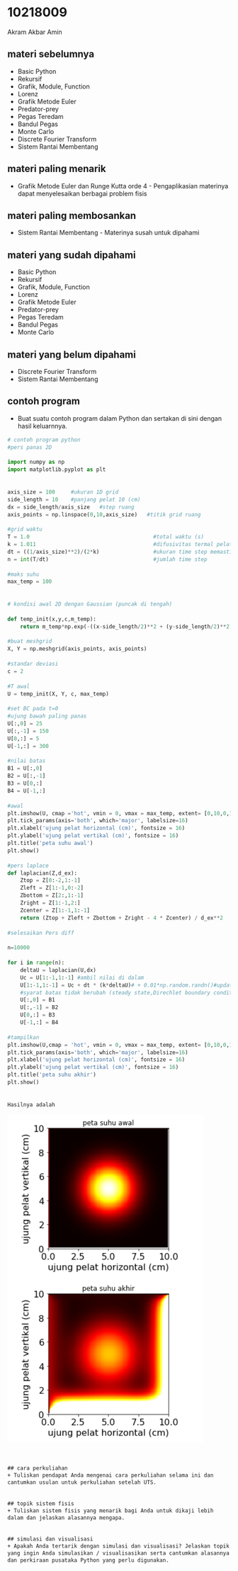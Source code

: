 # 10218009
Akram Akbar Amin


## materi sebelumnya
+ Basic Python
+ Rekursif
+ Grafik, Module, Function
+ Lorenz
+ Grafik Metode Euler
+ Predator-prey
+ Pegas Teredam
+ Bandul Pegas
+ Monte Carlo
+ Discrete Fourier Transform
+ Sistem Rantai Membentang


## materi paling menarik
+ Grafik Metode Euler dan Runge Kutta orde 4 - Pengaplikasian materinya dapat menyelesaikan berbagai problem fisis

## materi paling membosankan
+ Sistem Rantai Membentang - Materinya susah untuk dipahami


## materi yang sudah dipahami
+ Basic Python
+ Rekursif
+ Grafik, Module, Function
+ Lorenz
+ Grafik Metode Euler
+ Predator-prey
+ Pegas Teredam
+ Bandul Pegas
+ Monte Carlo


## materi yang belum dipahami
+ Discrete Fourier Transform
+ Sistem Rantai Membentang


## contoh program
+ Buat suatu contoh program dalam Python dan sertakan di sini dengan hasil keluarnnya.

```python
# contoh program python
#pers panas 2D 

import numpy as np
import matplotlib.pyplot as plt


axis_size = 100     #ukuran 1D grid
side_length = 10    #panjang pelat 10 (cm)
dx = side_length/axis_size   #step ruang
axis_points = np.linspace(0,10,axis_size)   #titik grid ruang 

#grid waktu
T = 1.0                                       #total waktu (s)
k = 1.011                                     #difusivitas termal pelat cm^2/s.
dt = ((1/axis_size)**2)/(2*k)                 #ukuran time step memastikan disktritisasi stabil 
n = int(T/dt)                                 #jumlah time step

#maks suhu
max_temp = 100


# kondisi awal 2D dengan Gaussian (puncak di tengah)

def temp_init(x,y,c,m_temp):
    return m_temp*np.exp(-((x-side_length/2)**2 + (y-side_length/2)**2)/c**2)

#buat meshgrid
X, Y = np.meshgrid(axis_points, axis_points)

#standar deviasi
c = 2

#T awal
U = temp_init(X, Y, c, max_temp)

#set BC pada t=0
#ujung bawah paling panas
U[:,0] = 25
U[:,-1] = 150
U[0,:] = 5
U[-1,:] = 300

#nilai batas
B1 = U[:,0]
B2 = U[:,-1]
B3 = U[0,:]
B4 = U[-1,:]

#awal
plt.imshow(U, cmap ='hot', vmin = 0, vmax = max_temp, extent= [0,10,0,10])
plt.tick_params(axis='both', which='major', labelsize=16)
plt.xlabel('ujung pelat horizontal (cm)', fontsize = 16)
plt.ylabel('ujung pelat vertikal (cm)', fontsize = 16)
plt.title('peta suhu awal')
plt.show()

#pers laplace 
def laplacian(Z,d_ex):
    Ztop = Z[0:-2,1:-1]
    Zleft = Z[1:-1,0:-2]
    Zbottom = Z[2:,1:-1]
    Zright = Z[1:-1,2:]
    Zcenter = Z[1:-1,1:-1]
    return (Ztop + Zleft + Zbottom + Zright - 4 * Zcenter) / d_ex**2

#selesaikan Pers diff

n=10000

for i in range(n):
    deltaU = laplacian(U,dx)
    Uc = U[1:-1,1:-1] #ambil nilai di dalam
    U[1:-1,1:-1] = Uc + dt * (k*deltaU)# + 0.01*np.random.randn()#update variabel 
    #syarat batas tidak berubah (steady state,Direchlet boundary conditions)
    U[:,0] = B1
    U[:,-1] = B2
    U[0,:] = B3
    U[-1,:] = B4

#tampilkan
plt.imshow(U,cmap = 'hot', vmin = 0, vmax = max_temp, extent= [0,10,0,10])
plt.tick_params(axis='both', which='major', labelsize=16)
plt.xlabel('ujung pelat horizontal (cm)', fontsize = 16)
plt.ylabel('ujung pelat vertikal (cm)', fontsize = 16)
plt.title('peta suhu akhir')
plt.show()


Hasilnya adalah
```
![alt text](https://github.com/AkramAkbarAmin/fi4002-01-2022-1/blob/main/task/02/10218009/Pers%20panas%202D.png)
```


## cara perkuliahan
+ Tuliskan pendapat Anda mengenai cara perkuliahan selama ini dan cantumkan usulan untuk perkuliahan setelah UTS.


## topik sistem fisis
+ Tuliskan sistem fisis yang menarik bagi Anda untuk dikaji lebih dalam dan jelaskan alasannya mengapa.


## simulasi dan visualisasi
+ Apakah Anda tertarik dengan simulasi dan visualisasi? Jelaskan topik yang ingin Anda simulasikan / visualisasikan serta cantumkan alasannya dan perkiraan pusataka Python yang perlu digunakan.
